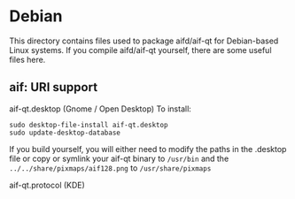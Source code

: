 
Debian
====================
This directory contains files used to package aifd/aif-qt
for Debian-based Linux systems. If you compile aifd/aif-qt yourself, there are some useful files here.

## aif: URI support ##


aif-qt.desktop  (Gnome / Open Desktop)
To install:

	sudo desktop-file-install aif-qt.desktop
	sudo update-desktop-database

If you build yourself, you will either need to modify the paths in
the .desktop file or copy or symlink your aif-qt binary to `/usr/bin`
and the `../../share/pixmaps/aif128.png` to `/usr/share/pixmaps`

aif-qt.protocol (KDE)

